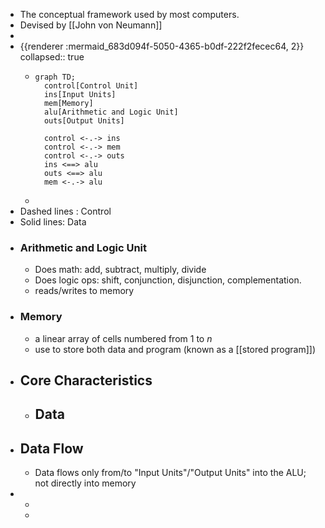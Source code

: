 - The conceptual framework used by most computers.
- Devised by [[John von Neumann]]
-
- {{renderer :mermaid_683d094f-5050-4365-b0df-222f2fecec64, 2}}
  collapsed:: true
	- ```mermaid
	  graph TD;
	    control[Control Unit]
	    ins[Input Units]
	    mem[Memory]
	    alu[Arithmetic and Logic Unit]
	    outs[Output Units]
	    
	    control <-.-> ins
	    control <-.-> mem
	    control <-.-> outs
	    ins <==> alu
	    outs <==> alu
	    mem <-.-> alu
	  
	  ```
	-
- Dashed lines : Control
- Solid lines: Data
- ### Arithmetic and Logic Unit
	- Does math: add, subtract, multiply, divide
	- Does logic ops: shift, conjunction, disjunction, complementation.
	- reads/writes to memory
- ### Memory
	- a linear array of cells numbered from 1 to _n_
	- use to store both data and program (known as a [[stored program]])
- ## Core Characteristics
	- ## Data
- ## Data Flow
	- Data flows only from/to "Input Units"/"Output Units" into the ALU; not directly into memory
-
	-
	-